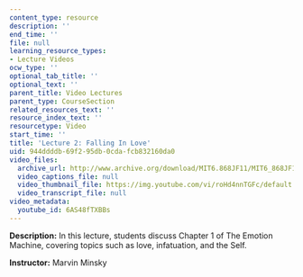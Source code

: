 ```yaml
---
content_type: resource
description: ''
end_time: ''
file: null
learning_resource_types:
- Lecture Videos
ocw_type: ''
optional_tab_title: ''
optional_text: ''
parent_title: Video Lectures
parent_type: CourseSection
related_resources_text: ''
resource_index_text: ''
resourcetype: Video
start_time: ''
title: 'Lecture 2: Falling In Love'
uid: 944ddddb-69f2-95db-0cda-fcb832160da0
video_files:
  archive_url: http://www.archive.org/download/MIT6.868JF11/MIT6_868JF11_lec02_300k.mp4
  video_captions_file: null
  video_thumbnail_file: https://img.youtube.com/vi/roHd4nnTGFc/default.jpg
  video_transcript_file: null
video_metadata:
  youtube_id: 6AS48fTXBBs
---
```


**Description:** In this lecture, students discuss Chapter 1 of The Emotion Machine, covering topics such as love, infatuation, and the Self.

**Instructor:** Marvin Minsky



